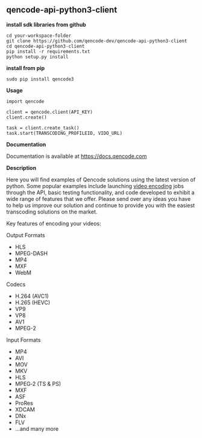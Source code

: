 ## qencode-api-python3-client


**install sdk libraries from github**

````
cd your-workspace-folder
git clone https://github.com/qencode-dev/qencode-api-python3-client
cd qencode-api-python3-client
pip install -r requirements.txt
python setup.py install
````
**install from pip**

````
sudo pip install qencode3
````

**Usage**

````
import qencode

client = qencode.client(API_KEY)
client.create()

task = client.create_task()
task.start(TRANSCODING_PROFILEID, VIDO_URL)

````

**Documentation**

Documentation is available at <https://docs.qencode.com>

**Description**

Here you will find examples of Qencode solutions using the latest version of python. Some popular examples include launching [video encoding](https://cloud.qencode.com/) jobs through the API, basic testing functionality, and code developed to exhibit a wide range of features that we offer. Please send over any ideas you have to help us improve our solution and continue to provide you with the easiest transcoding solutions on the market.

Key features of encoding your videos:

Output Formats
 * HLS 
 * MPEG-DASH 
 * MP4 
 * MXF 
 * WebM

Codecs
 * H.264 (AVC1) 
 * H.265 (HEVC) 
 * VP9 
 * VP8 
 * AV1 
 * MPEG-2

Input Formats
 * MP4 
 * AVI 
 * MOV 
 * MKV 
 * HLS 
 * MPEG‑2 (TS & PS) 
 * MXF 
 * ASF 
 * ProRes 
 * XDCAM 
 * DNx 
 * FLV 
 * ...and many more